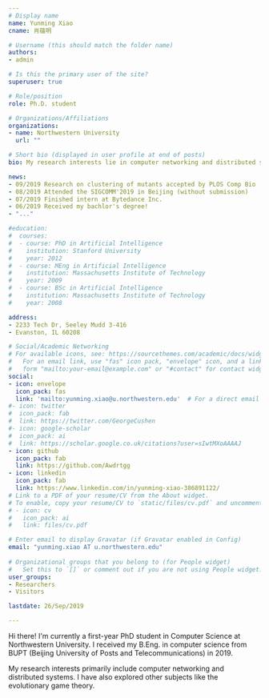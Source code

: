```yaml
---
# Display name
name: Yunming Xiao
cname: 肖蕴明

# Username (this should match the folder name)
authors:
- admin

# Is this the primary user of the site?
superuser: true

# Role/position
role: Ph.D. student

# Organizations/Affiliations
organizations:
- name: Northwestern University
  url: ""

# Short bio (displayed in user profile at end of posts)
bio: My research interests lie in computer networking and distributed systems.

news:
- 09/2019 Research on clustering of mutants accepted by PLOS Comp Bio
- 08/2019 Attended the SIGCOMM'2019 in Beijing (without submission)
- 07/2019 Finished intern at Bytedance Inc.
- 06/2019 Received my bachlor's degree!
- "..."

#education:
#  courses:
#  - course: PhD in Artificial Intelligence
#    institution: Stanford University
#    year: 2012
#  - course: MEng in Artificial Intelligence
#    institution: Massachusetts Institute of Technology
#    year: 2009
#  - course: BSc in Artificial Intelligence
#    institution: Massachusetts Institute of Technology
#    year: 2008

address: 
- 2233 Tech Dr, Seeley Mudd 3-416
- Evanston, IL 60208

# Social/Academic Networking
# For available icons, see: https://sourcethemes.com/academic/docs/widgets/#icons
#   For an email link, use "fas" icon pack, "envelope" icon, and a link in the
#   form "mailto:your-email@example.com" or "#contact" for contact widget.
social:
- icon: envelope
  icon_pack: fas
  link: 'mailto:yunming.xiao@u.northwestern.edu'  # For a direct email link, use "mailto:test@example.org".
#- icon: twitter
#  icon_pack: fab
#  link: https://twitter.com/GeorgeCushen
#- icon: google-scholar
#  icon_pack: ai
#  link: https://scholar.google.co.uk/citations?user=sIwtMXoAAAAJ
- icon: github
  icon_pack: fab
  link: https://github.com/Awdrtgg
- icon: linkedin
  icon_pack: fab
  link: https://www.linkedin.com/in/yunming-xiao-386891122/
# Link to a PDF of your resume/CV from the About widget.
# To enable, copy your resume/CV to `static/files/cv.pdf` and uncomment the lines below.  
# - icon: cv
#   icon_pack: ai
#   link: files/cv.pdf

# Enter email to display Gravatar (if Gravatar enabled in Config)
email: "yunming.xiao AT u.northwestern.edu"
  
# Organizational groups that you belong to (for People widget)
#   Set this to `[]` or comment out if you are not using People widget.  
user_groups:
- Researchers
- Visitors

lastdate: 26/Sep/2019

---
```


Hi there! I'm currently a first-year PhD student in Computer Science at Northwestern University. I received my B.Eng. in computer science from BUPT (Beijing University of Posts and Telecommunications) in 2019.

My research interests primarily include computer networking and distributed systems. I have also explored other subjects like the evolutionary game theory.